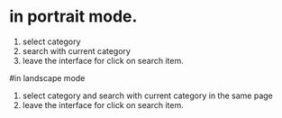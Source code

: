 # in portrait mode.
1. select category
2. search with current category
3. leave the interface for click on search item.


#in landscape mode
1. select category and search with current category in the same page
3. leave the interface for click on search item.